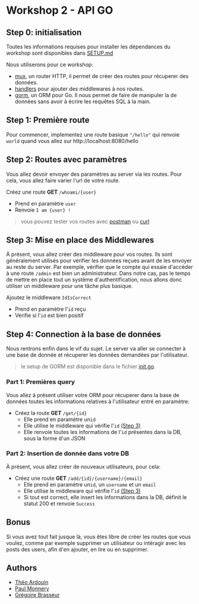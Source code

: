 # Workshop 2 - API GO

## Step 0: initialisation

Toutes les informations requises pour installer les dépendances du workshop sont disponibles dans [SETUP.md](./SETUP.md)

Nous utiliserons pour ce workshop:
- [mux](https://www.gorillatoolkit.org/pkg/mux), un router HTTP, il permet de créer des routes pour récuperer des données.
- [handlers](https://www.gorillatoolkit.org/pkg/handlers) pour ajouter des middlewares à nos routes.
- [gorm](https://gorm.io/docs/), un ORM pour Go. Il nous permet de faire de manipuler la de données sans avoir à écrire les requêtes SQL à la main.

## Step 1: Première route

Pour commencer, implementez une route basique `"/hello"` qui renvoie `world` quand vous allez sur http://localhost:8080/hello

## Step 2: Routes avec paramètres

Vous allez devoir envoyer des paramètres au server via les routes. Pour cela, vous allez faire varier l'url de votre route.

Créez une route **GET** `/whoami/{user}`
- Prend en paramètre `user`
- Renvoie `I am {user} !`


> vous pouvez tester vos routes avec [postman](https://learning.postman.com/docs/postman/launching-postman/introduction/) ou [curl](https://flaviocopes.com/http-curl/)

## Step 3: Mise en place des Middlewares

À présent, vous allez créer des middleware pour vos routes. Ils sont généralement utilisés pour vérifier les données reçues avant de les envoyer au reste du server. Par exemple, vérifier que le compte qui essaie d'accèder à une route `/admin` est bien un administrateur. Dans notre cas, pas le temps de mettre en place tout un système d'authentification, nous allons donc utiliser un middleware pour une tâche plus basique.

Ajoutez le middleware `IdIsCorrect`
- Prend en paramètre l'`id` reçu
- Vérifie si l'`id` est bien positif

## Step 4: Connection à la base de données

Nous rentrons enfin dans le vif du sujet. Le server va aller se connecter à une base de donnée et récuperer les données demandées par l'utilisateur.
> le setup de GORM est disponible dans le fichier [init.go](./src/database/init.go).

### Part 1: Premières query

Vous allez à présent utiliser votre ORM pour récuperer dans la base de données toutes les informations relatives à l'utilisateur entré en paramètre:
- Créez la route **GET** `/get/{id}`
  - Elle prend en paramètre un`id`
  - Elle utilise le middleware qui vérifie l'`id` [(Step 3)](#step-3:-mise-en-place-des-middlewares)
  - Elle renvoie toutes les informations de l'`id` présentes dans la DB, sous la forme d'un JSON

### Part 2: Insertion de donnée dans votre DB

À présent, vous allez créer de nouveaux utilisateurs, pour cela:
- Créez une route **GET** `/add/{id}/{username}/{email}`
  - Elle prend en paramètre un`id`, un `username` et un `email`
  - Elle utilise le middleware qui vérifie l'`id` [(Step 3)](#step-3:-mise-en-place-des-middlewares)
  - Si tout est correct, elle insert les informations dans la DB, définit le statut 200 et renvoie `Success`

## Bonus

Si vous avez tout fait jusque là, vous êtes libre de créer les routes que vous voulez, comme par exemple supprimer un utilisateur ou intéragir avec les posts des users, afin d'en ajouter, en lire ou en supprimer.


## Authors
- [Théo Ardouin](https://github.com/CrystallizedYou/)
- [Paul Monnery](https://github.com/PaulMonnery/)
- [Grégoire Brasseur](https://github.com/lerimeur/)
